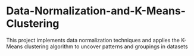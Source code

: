# Data-Normalization-and-K-Means-Clustering
This project implements data normalization techniques and applies the K-Means clustering algorithm to uncover patterns and groupings in datasets
